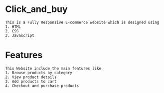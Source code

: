 # Click_and_buy
    This is a Fully Responsive E-commerce website which is designed using
    1. HTML 
    2. CSS
    3. Javascript 
# Features
    This Website include the main features like
    1. Browse products by category
    2. View product details
    3. Add products to cart
    4. Checkout and purchase products
